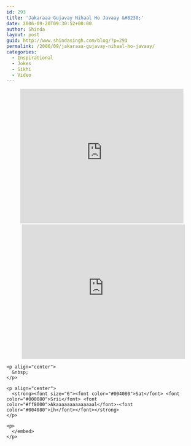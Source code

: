 ```yaml
---
id: 293
title: 'Jakaraaa Gujavay Nihaal Ho Javaay &#8230;'
date: 2006-09-20T09:30:52+00:00
author: Shinda
layout: post
guid: http://www.shindasingh.com/blog/?p=293
permalink: /2006/09/jakaraaa-gujavay-nihaal-ho-javaay/
categories:
  - Inspirational
  - Jokes
  - Sikhi
  - Video
---
```

<p align="center">
  <embed src="http://www.youtube.com/v/1_dimWYVZJY" width="425" height="350" type="application/x-shockwave-flash" wmode="transparent">
    &nbsp;
  </embed>
  
  <br />
  
  <embed src="http://www.youtube.com/v/R5ssRBEooYo" width="425" height="350" type="application/x-shockwave-flash" wmode="transparent">
    </p> 
    
    <p align="center">
      &nbsp;
    </p>
    
    <p align="center">
      <strong><font size="6"><font color="#004080">Sat</font> <font color="#000080">Srii</font> <font color="#ff8000">Akaaaaaaaaaaaaaal</font>-<font color="#004080">ih</font></font></strong>
    </p>
    
    <p>
      </embed>
    </p>